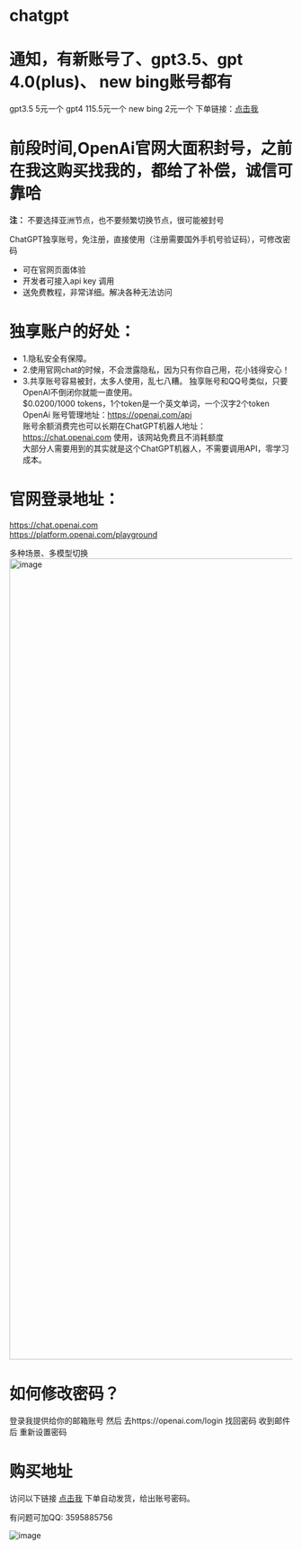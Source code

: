 # chatgpt
# 通知，有新账号了、gpt3.5、gpt 4.0(plus)、 new bing账号都有

gpt3.5 5元一个
gpt4  115.5元一个
new bing 2元一个
下单链接：[点击我](http://vip.coding3min.com?from=1096)

# 前段时间,OpenAi官网大面积封号，之前在我这购买找我的，都给了补偿，诚信可靠哈
**注：** 不要选择亚洲节点，也不要频繁切换节点，很可能被封号

ChatGPT独享账号，免注册，直接使用（注册需要国外手机号验证码），可修改密码 
- 可在官网页面体验
- 开发者可接入api key 调用
- 送免费教程，非常详细。解决各种无法访问
# 独享账户的好处：
- 1.隐私安全有保障。
- 2.使用官网chat的时候，不会泄露隐私，因为只有你自己用，花小钱得安心！
- 3.共享账号容易被封，太多人使用，乱七八糟。
独享账号和QQ号类似，只要OpenAI不倒闭你就能一直使用。      
$0.0200/1000 tokens，1个token是一个英文单词，一个汉字2个token    
OpenAi 账号管理地址：https://openai.com/api    
账号余额消费完也可以长期在ChatGPT机器人地址：https://chat.openai.com 使用，该网站免费且不消耗额度     
大部分人需要用到的其实就是这个ChatGPT机器人，不需要调用API，零学习成本。

# 官网登录地址：
https://chat.openai.com   
https://platform.openai.com/playground    

多种场景、多模型切换   
<img width="1424" alt="image" src="https://user-images.githubusercontent.com/37654647/223651668-98b916ef-d2b0-4ded-962d-7dbb3a69aae4.png">   


# 如何修改密码？
登录我提供给你的邮箱账号
然后 去https://openai.com/login 找回密码
收到邮件后 重新设置密码

# 购买地址
访问以下链接 [点击我](http://vip.coding3min.com?from=1096) 下单自动发货，给出账号密码。


有问题可加QQ: 3595885756







![image](https://user-images.githubusercontent.com/37654647/223638487-b4e7b3a3-b519-4f48-ac93-4d11fb027bfc.png)





